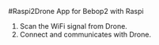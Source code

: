 #Raspi2Drone App for Bebop2 with Raspi

1. Scan the WiFi signal from Drone.
2. Connect and communicates with Drone.
